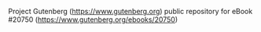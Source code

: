 Project Gutenberg (https://www.gutenberg.org) public repository for eBook #20750 (https://www.gutenberg.org/ebooks/20750)
